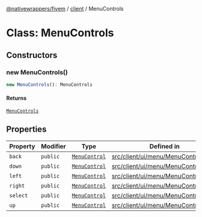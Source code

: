 [@nativewrappers/fivem](../../README.md) / [client](../README.md) / MenuControls

# Class: MenuControls

## Constructors

### new MenuControls()

```ts
new MenuControls(): MenuControls
```

#### Returns

[`MenuControls`](MenuControls.md)

## Properties

| Property | Modifier | Type | Defined in |
| ------ | ------ | ------ | ------ |
| `back` | `public` | [`MenuControl`](MenuControl.md) | [src/client/ui/menu/MenuControls.ts:4](https://github.com/nativewrappers/fivem/blob/87bcb6b348baa538f549670f784fcd3ed14240d8/src/client/ui/menu/MenuControls.ts#L4) |
| `down` | `public` | [`MenuControl`](MenuControl.md) | [src/client/ui/menu/MenuControls.ts:9](https://github.com/nativewrappers/fivem/blob/87bcb6b348baa538f549670f784fcd3ed14240d8/src/client/ui/menu/MenuControls.ts#L9) |
| `left` | `public` | [`MenuControl`](MenuControl.md) | [src/client/ui/menu/MenuControls.ts:6](https://github.com/nativewrappers/fivem/blob/87bcb6b348baa538f549670f784fcd3ed14240d8/src/client/ui/menu/MenuControls.ts#L6) |
| `right` | `public` | [`MenuControl`](MenuControl.md) | [src/client/ui/menu/MenuControls.ts:7](https://github.com/nativewrappers/fivem/blob/87bcb6b348baa538f549670f784fcd3ed14240d8/src/client/ui/menu/MenuControls.ts#L7) |
| `select` | `public` | [`MenuControl`](MenuControl.md) | [src/client/ui/menu/MenuControls.ts:5](https://github.com/nativewrappers/fivem/blob/87bcb6b348baa538f549670f784fcd3ed14240d8/src/client/ui/menu/MenuControls.ts#L5) |
| `up` | `public` | [`MenuControl`](MenuControl.md) | [src/client/ui/menu/MenuControls.ts:8](https://github.com/nativewrappers/fivem/blob/87bcb6b348baa538f549670f784fcd3ed14240d8/src/client/ui/menu/MenuControls.ts#L8) |
